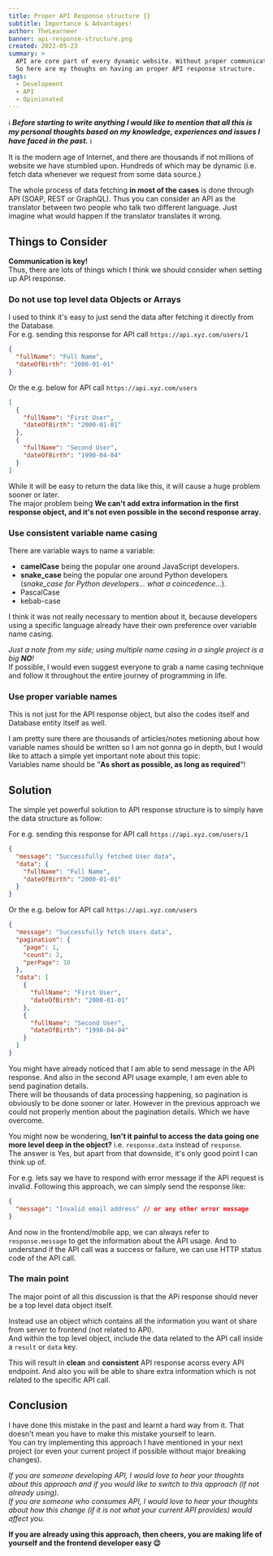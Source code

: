 ```yaml
---
title: Proper API Response structure {}
subtitle: Importance & Advantages!
author: TheLearneer
banner: api-response-structure.png
created: 2022-05-23
summary: >
  API are core part of every dynamic website. Without proper communication everything can be mess.
  So here are my thoughs on having an proper API response structure.
tags:
  - Development
  - API
  - Opinionated
---
```


ℹ️ **_Before starting to write anything I would like to mention that all this is my personal thoughts based on my knowledge, experiences and issues I have faced in the past._** ℹ️

It is the modern age of Internet, and there are thousands if not millions of website we have stumbled upon. Hundreds of which may be dynamic (i.e. fetch data whenever we request from some data source.)

The whole process of data fetching **in most of the cases** is done through API (SOAP, REST or GraphQL).
Thus you can consider an API as the translator between two people who talk two different language. Just imagine what would happen if the translator translates it wrong.

## Things to Consider

**Communication is key!**
<br />
Thus, there are lots of things which I think we should consider when setting up API response.

### Do not use top level data Objects or Arrays

I used to think it's easy to just send the data after fetching it directly from the Database.
<br />
For e.g. sending this response for API call `https://api.xyz.com/users/1`

```json
{
  "fullName": "Full Name",
  "dateOfBirth": "2000-01-01"
}
```

Or the e.g. below for API call `https://api.xyz.com/users`

```json
[
  {
    "fullName": "First User",
    "dateOfBirth": "2000-01-01"
  },
  {
    "fullName": "Second User",
    "dateOfBirth": "1990-04-04"
  }
]
```

While it will be easy to return the data like this, it will cause a huge problem sooner or later.
<br />
The major problem being **We can't add extra information in the first response object, and it's not even possible in the second response array.**

### Use consistent variable name casing

There are variable ways to name a variable:

- **camelCase** being the popular one around JavaScript developers.
- **snake_case** being the popular one around Python developers (_snake_case for Python developers... what a coincedence..._).
- PascalCase
- kebab-case

I think it was not really necessary to mention about it, because developers using a specific language already have their own preference over variable name casing.

_Just a note from my side; using multiple name casing in a single project is a big **NO**!_
<br />
If possible, I would even suggest everyone to grab a name casing technique and follow it throughout the entire journey of programming in life.

### Use proper variable names

This is not just for the API response object, but also the codes itself and Database entity itself as well.

I am pretty sure there are thousands of articles/notes metioning about how variable names should be written so I am not gonna go in depth, but I would like to attach a simple yet important note about this topic:
<br />
Variables name should be "**As short as possible, as long as required**"!

## Solution

The simple yet powerful solution to API response structure is to simply have the data structure as follow:

For e.g. sending this response for API call `https://api.xyz.com/users/1`

```json
{
  "message": "Successfully fetched User data",
  "data": {
    "fullName": "Full Name",
    "dateOfBirth": "2000-01-01"
  }
}
```

Or the e.g. below for API call `https://api.xyz.com/users`

```json
{
  "message": "Successfully fetch Users data",
  "pagination": {
    "page": 1,
    "count": 2,
    "perPage": 10
  },
  "data": [
    {
      "fullName": "First User",
      "dateOfBirth": "2000-01-01"
    },
    {
      "fullName": "Second User",
      "dateOfBirth": "1990-04-04"
    }
  ]
}
```

You might have already noticed that I am able to send message in the API response. And also in the second API usage example, I am even able to send pagination details.
<br />
There will be thousands of data processing happening, so pagination is obviously to be done sooner or later. However in the previous approach we could not properly mention about the pagination details. Which we have overcome.

You might now be wondering, **Isn't it painful to access the data going one more level deep in the object?** i.e. `response.data` instead of `response`.
<br />
The answer is Yes, but apart from that downside, it's only good point I can think up of.

For e.g. lets say we have to respond with error message if the API request is invalid. Following this approach, we can simply send the response like:

```json
{
  "message": "Invalid email address" // or any other error message
}
```

And now in the frontend/mobile app, we can always refer to `response.message` to get the information about the API usage. And to understand if the API call was a success or failure, we can use HTTP status code of the API call.

### The main point

The major point of all this discussion is that the APi response should never be a top level data object itself.

Instead use an object which contains all the information you want ot share from server to frontend (not related to API).
<br />
And within the top level object, include the data related to the API call inside a `result` or `data` key.

This will result in **clean** and **consistent** API response acorss every API endpoint. And also you will be able to share extra information which is not related to the specific API call.

## Conclusion

I have done this mistake in the past and learnt a hard way from it. That doesn't mean you have to make this mistake yourself to learn.
<br />
You can try implementing this approach I have mentioned in your next project (or even your current project if possible without major breaking changes).

_If you are someone developing API, I would love to hear your thoughts about this approach and if you would like to switch to this approach (if not already using)._
<br />
_If you are someone who consumes API, I would love to hear your thoughts about how this change (if it is not what your current API provides) would affect you._

**If you are already using this approach, then cheers, you are making life of yourself and the frontend developer easy 😉**
